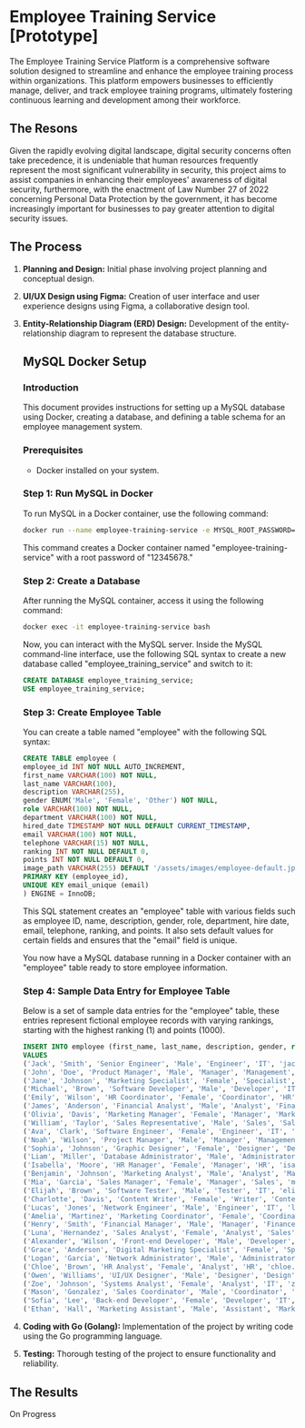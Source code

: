 # Employee Training Service [Prototype]
The Employee Training Service Platform is a comprehensive software solution designed to streamline and enhance the employee training process within organizations. This platform empowers businesses to efficiently manage, deliver, and track employee training programs, ultimately fostering continuous learning and development among their workforce.

## The Resons
Given the rapidly evolving digital landscape, digital security concerns often take precedence, it is undeniable that human resources frequently represent the most significant vulnerability in security, this project aims to assist companies in enhancing their employees' awareness of digital security, furthermore, with the enactment of Law Number 27 of 2022 concerning Personal Data Protection by the government, it has become increasingly important for businesses to pay greater attention to digital security issues.

## The Process

1. **Planning and Design:** 
   Initial phase involving project planning and conceptual design.
   
2. **UI/UX Design using Figma:**
   Creation of user interface and user experience designs using Figma, a collaborative design tool.
   
3. **Entity-Relationship Diagram (ERD) Design:**
   Development of the entity-relationship diagram to represent the database structure.
      ## MySQL Docker Setup

      ### Introduction

      This document provides instructions for setting up a MySQL database using Docker, creating a database, and defining a table schema for an employee management system.

      ### Prerequisites

      - Docker installed on your system.

      ### Step 1: Run MySQL in Docker

      To run MySQL in a Docker container, use the following command:
      
      ```bash
      docker run --name employee-training-service -e MYSQL_ROOT_PASSWORD=12345678 -d mysql
      ```

      This command creates a Docker container named "employee-training-service" with a root password of "12345678."

      ### Step 2: Create a Database

      After running the MySQL container, access it using the following command:

      ```bash
      docker exec -it employee-training-service bash
      ```

      Now, you can interact with the MySQL server. Inside the MySQL command-line interface, use the following SQL syntax to create a new database called "employee_training_service" and switch to it:

      ```sql
      CREATE DATABASE employee_training_service;
      USE employee_training_service;
      ```

      ### Step 3: Create Employee Table

      You can create a table named "employee" with the following SQL syntax:

      ```sql
      CREATE TABLE employee (
      employee_id INT NOT NULL AUTO_INCREMENT,
      first_name VARCHAR(100) NOT NULL,
      last_name VARCHAR(100),
      description VARCHAR(255),
      gender ENUM('Male', 'Female', 'Other') NOT NULL,
      role VARCHAR(100) NOT NULL,
      department VARCHAR(100) NOT NULL,
      hired_date TIMESTAMP NOT NULL DEFAULT CURRENT_TIMESTAMP,
      email VARCHAR(100) NOT NULL,
      telephone VARCHAR(15) NOT NULL,
      ranking INT NOT NULL DEFAULT 0,
      points INT NOT NULL DEFAULT 0,
      image_path VARCHAR(255) DEFAULT '/assets/images/employee-default.jpg',
      PRIMARY KEY (employee_id),
      UNIQUE KEY email_unique (email)
      ) ENGINE = InnoDB;
      ```

      This SQL statement creates an "employee" table with various fields such as employee ID, name, description, gender, role, department, hire date, email, telephone, ranking, and points. It also sets default values for certain fields and ensures that the "email" field is unique.

      You now have a MySQL database running in a Docker container with an "employee" table ready to store employee information.

      ### Step 4: Sample Data Entry for Employee Table

      Below is a set of sample data entries for the "employee" table, these entries represent fictional employee records with varying rankings, starting with the highest ranking (1) and points (1000).

      ```sql
      INSERT INTO employee (first_name, last_name, description, gender, role, department, email, telephone, ranking, points)
      VALUES
      ('Jack', 'Smith', 'Senior Engineer', 'Male', 'Engineer', 'IT', 'jack.smith@talentforge.id', '+1 (123) 456-7890', 1, 1000),
      ('John', 'Doe', 'Product Manager', 'Male', 'Manager', 'Management', 'john.doe@talentforge.id', '+1 (987) 654-3210', 2, 950),
      ('Jane', 'Johnson', 'Marketing Specialist', 'Female', 'Specialist', 'Marketing', 'jane.johnson@talentforge.id', '+1 (555) 123-4567', 3, 900),
      ('Michael', 'Brown', 'Software Developer', 'Male', 'Developer', 'IT', 'michael.brown@talentforge.id', '+1 (111) 222-3333', 4, 850),
      ('Emily', 'Wilson', 'HR Coordinator', 'Female', 'Coordinator', 'HR', 'emily.wilson@talentforge.id', '+1 (999) 888-7777', 5, 800),
      ('James', 'Anderson', 'Financial Analyst', 'Male', 'Analyst', 'Finance', 'james.anderson@talentforge.id', '+1 (777) 888-9999', 6, 750),
      ('Olivia', 'Davis', 'Marketing Manager', 'Female', 'Manager', 'Marketing', 'olivia.davis@talentforge.id', '+1 (123) 456-7890', 7, 700),
      ('William', 'Taylor', 'Sales Representative', 'Male', 'Sales', 'Sales', 'william.taylor@talentforge.id', '+1 (111) 222-3333', 8, 650),
      ('Ava', 'Clark', 'Software Engineer', 'Female', 'Engineer', 'IT', 'ava.clark@talentforge.id', '+1 (555) 123-4567', 9, 600),
      ('Noah', 'Wilson', 'Project Manager', 'Male', 'Manager', 'Management', 'noah.wilson@talentforge.id', '+1 (987) 654-3210', 10, 550),
      ('Sophia', 'Johnson', 'Graphic Designer', 'Female', 'Designer', 'Design', 'sophia.johnson@talentforge.id', '+1 (777) 888-9999', 11, 500),
      ('Liam', 'Miller', 'Database Administrator', 'Male', 'Administrator', 'IT', 'liam.miller@talentforge.id', '+1 (999) 888-7777', 12, 450),
      ('Isabella', 'Moore', 'HR Manager', 'Female', 'Manager', 'HR', 'isabella.moore@talentforge.id', '+1 (123) 456-7890', 13, 400),
      ('Benjamin', 'Johnson', 'Marketing Analyst', 'Male', 'Analyst', 'Marketing', 'benjamin.johnson@talentforge.id', '+1 (111) 222-3333', 14, 350),
      ('Mia', 'Garcia', 'Sales Manager', 'Female', 'Manager', 'Sales', 'mia.garcia@talentforge.id', '+1 (555) 123-4567', 15, 300),
      ('Elijah', 'Brown', 'Software Tester', 'Male', 'Tester', 'IT', 'elijah.brown@talentforge.id', '+1 (987) 654-3210', 16, 250),
      ('Charlotte', 'Davis', 'Content Writer', 'Female', 'Writer', 'Content', 'charlotte.davis@talentforge.id', '+1 (777) 888-9999', 17, 200),
      ('Lucas', 'Jones', 'Network Engineer', 'Male', 'Engineer', 'IT', 'lucas.jones@talentforge.id', '+1 (999) 888-7777', 18, 150),
      ('Amelia', 'Martinez', 'Marketing Coordinator', 'Female', 'Coordinator', 'Marketing', 'amelia.martinez@talentforge.id', '+1 (123) 456-7890', 19, 100),
      ('Henry', 'Smith', 'Financial Manager', 'Male', 'Manager', 'Finance', 'henry.smith@talentforge.id', '+1 (111) 222-3333', 20, 50),
      ('Luna', 'Hernandez', 'Sales Analyst', 'Female', 'Analyst', 'Sales', 'luna.hernandez@talentforge.id', '+1 (555) 123-4567', 21, 45),
      ('Alexander', 'Wilson', 'Front-end Developer', 'Male', 'Developer', 'IT', 'alexander.wilson@talentforge.id', '+1 (123) 456-7890', 22, 40),
      ('Grace', 'Anderson', 'Digital Marketing Specialist', 'Female', 'Specialist', 'Marketing', 'grace.anderson@talentforge.id', '+1 (111) 222-3333', 23, 35),
      ('Logan', 'Garcia', 'Network Administrator', 'Male', 'Administrator', 'IT', 'logan.garcia@talentforge.id', '+1 (777) 888-9999', 24, 30),
      ('Chloe', 'Brown', 'HR Analyst', 'Female', 'Analyst', 'HR', 'chloe.brown@talentforge.id', '+1 (555) 123-4567', 25, 25),
      ('Owen', 'Williams', 'UI/UX Designer', 'Male', 'Designer', 'Design', 'owen.williams@talentforge.id', '+1 (999) 888-7777', 26, 20),
      ('Zoe', 'Johnson', 'Systems Analyst', 'Female', 'Analyst', 'IT', 'zoe.johnson@talentforge.id', '+1 (123) 456-7890', 27, 15),
      ('Mason', 'Gonzalez', 'Sales Coordinator', 'Male', 'Coordinator', 'Sales', 'mason.gonzalez@talentforge.id', '+1 (111) 222-3333', 28, 10),
      ('Sofia', 'Lee', 'Back-end Developer', 'Female', 'Developer', 'IT', 'sofia.lee@talentforge.id', '+1 (555) 123-4567', 29, 5),
      ('Ethan', 'Hall', 'Marketing Assistant', 'Male', 'Assistant', 'Marketing', 'ethan.hall@talentforge.id', '+1 (777) 888-9999', 30, 1);
      ```

4. **Coding with Go (Golang):**
   Implementation of the project by writing code using the Go programming language.

5. **Testing:**
   Thorough testing of the project to ensure functionality and reliability.

## The Results
On Progress
